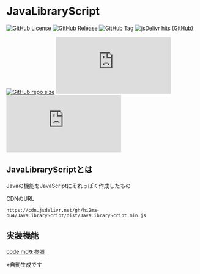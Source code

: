 # JavaLibraryScript

[![GitHub License](https://img.shields.io/github/license/hi2ma-bu4/JavaLibraryScript)](https://github.com/hi2ma-bu4/JavaLibraryScript/blob/main/LICENSE)
[![GitHub Release](https://img.shields.io/github/v/release/hi2ma-bu4/JavaLibraryScript?label=latest)](https://github.com/hi2ma-bu4/JavaLibraryScript/releases/latest)
[![GitHub Tag](https://img.shields.io/github/v/tag/hi2ma-bu4/JavaLibraryScript?label=newest)](https://github.com/hi2ma-bu4/JavaLibraryScript/releases)
[![jsDelivr hits (GitHub)](https://img.shields.io/jsdelivr/gh/hy/hi2ma-bu4/JavaLibraryScript?logo=jsdelivr&logoColor=%23fff)](https://cdn.jsdelivr.net/gh/hi2ma-bu4/JavaLibraryScript/index.js)

[![GitHub repo size](https://img.shields.io/github/repo-size/hi2ma-bu4/JavaLibraryScript)](https://github.com/hi2ma-bu4/JavaLibraryScript)
[![GitHub file size in bytes](https://img.shields.io/github/size/hi2ma-bu4/JavaLibraryScript/dist/JavaLibraryScript.js?label=JavaLibraryScript.js)](https://github.com/hi2ma-bu4/JavaLibraryScript/blob/main/JavaLibraryScript.js)
[![GitHub file size in bytes](https://img.shields.io/github/size/hi2ma-bu4/JavaLibraryScript/dist/JavaLibraryScript.min.js?label=JavaLibraryScript.min.js)](https://github.com/hi2ma-bu4/JavaLibraryScript/blob/main/JavaLibraryScript.min.js)

## JavaLibraryScriptとは

Javaの機能をJavaScriptにそれっぽく作成したもの


CDNのURL

```url
https://cdn.jsdelivr.net/gh/hi2ma-bu4/JavaLibraryScript/dist/JavaLibraryScript.min.js
```


## 実装機能

[code.mdを参照](./docs/code.md)

※自動生成です
